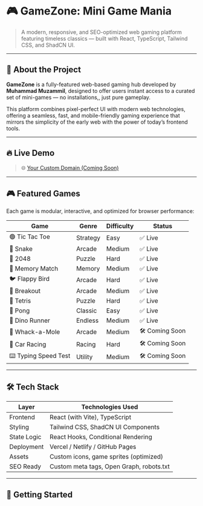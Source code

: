 # 🎮 GameZone: Mini Game Mania

> A modern, responsive, and SEO-optimized web gaming platform featuring timeless classics — built with React, TypeScript, Tailwind CSS, and ShadCN UI.

---

## 🧩 About the Project

**GameZone** is a fully-featured web-based gaming hub developed by **Muhammad Muzammil**, designed to offer users instant access to a curated set of mini-games — no installations,, just pure gameplay.

This platform combines pixel-perfect UI with modern web technologies, offering a seamless, fast, and mobile-friendly gaming experience that mirrors the simplicity of the early web with the power of today’s frontend tools.

---

## 🔥 Live Demo

> 🌐 [Your Custom Domain (Coming Soon)](https://yourdomain.com)  

---

## 🎮 Featured Games

Each game is modular, interactive, and optimized for browser performance:

| Game               | Genre       | Difficulty | Status   |
|--------------------|-------------|------------|----------|
| 🟢 Tic Tac Toe      | Strategy    | Easy       | ✅ Live   |
| 🐍 Snake            | Arcade      | Medium     | ✅ Live   |
| 🔢 2048             | Puzzle      | Hard       | ✅ Live   |
| 🧠 Memory Match     | Memory      | Medium     | ✅ Live   |
| 🐦 Flappy Bird      | Arcade      | Hard       | ✅ Live   |
| 🧱 Breakout         | Arcade      | Medium     | ✅ Live   |
| 🧩 Tetris           | Puzzle      | Hard       | ✅ Live   |
| 🏓 Pong             | Classic     | Easy       | ✅ Live   |
| 🦖 Dino Runner      | Endless     | Medium     | ✅ Live   |
| 🔨 Whack-a-Mole     | Arcade      | Medium     | 🛠 Coming Soon |
| 🚗 Car Racing       | Racing      | Hard       | 🛠 Coming Soon |
| ⌨️ Typing Speed Test | Utility     | Medium     | 🛠 Coming Soon |

---

## 🛠 Tech Stack

| Layer        | Technologies Used                        |
|--------------|-------------------------------------------|
| Frontend     | React (with Vite), TypeScript             |
| Styling      | Tailwind CSS, ShadCN UI Components        |
| State Logic  | React Hooks, Conditional Rendering        |
| Deployment   | Vercel / Netlify / GitHub Pages           |
| Assets       | Custom icons, game sprites (optimized)    |
| SEO Ready    | Custom meta tags, Open Graph, robots.txt  |

---

## 🚀 Getting Started
